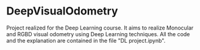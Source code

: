 # DeepVisualOdometry
Project realized for the Deep Learning course. It aims to realize Monocular and RGBD visual odometry using Deep Learning techniques.
All the code and the explanation are contained in the file "DL project.ipynb".
